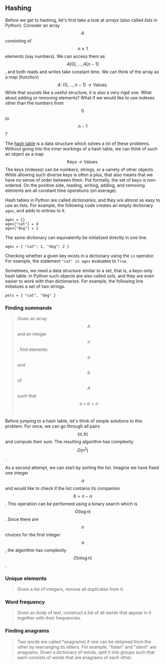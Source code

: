 ## Hashing

Before we get to hashing, let's first take a look at *arrays* (also called *lists* in Python). Consider an array $$A$$ consisting of $$n \geq 1$$ elements (say numbers). We can access them as $$A[0], \dots, A[n-1]$$, and both reads and writes take constant time. We can think of the array as a map (function)
$$
A \colon\; \{ 0, \dots, n-1 \} \longrightarrow \textrm{Values}.
$$
While that sounds like a useful structure, it is also a very rigid one. What about adding or removing elements? What if we would like to use indexes other than the numbers from $$0$$ to $$n-1$$?

The [hash table](http://en.wikipedia.org/wiki/Hash_table) is a data structure which solves a lot of these problems. Without going into the inner workings of a hash table, we can think of such an object as a map
$$
\textrm{Keys} \longrightarrow \textrm{Values}.
$$
The keys (indexes) can be numbers, strings, or a variety of other objects. While allowing such diverse keys is often a plus, that also means that we have no sense of order between them. Put formally, the set of keys is non-ordered. On the positive side, reading, writing, adding, and removing elements are all constant time operations (on average).

Hash tables in Python are called *dictionaries*, and they are almost as easy to use as lists. For example, the following code creates an empty dictionary ```ages```, and adds to entries to it.
```
ages = {}
ages["cat"] = 4
ages["dog"] = 2
```
The same dictionary can equivalently be initialized directly in one line.
```
ages = { "cat": 2, "dog": 2 }
```
Checking whether a given key exists in a dictionary using the ```in``` operator. For example, the statement ```"cat" in ages``` evaluates to ```True```.

Sometimes, we need a data structure similar to a set, that is, a keys-only hash table. In Python such objects are also called *sets*, and they are even easier to work with than dictionaries. For example, the following line initializes a set of two strings.
```
pets = { "cat", "dog" }
```


### Finding summands

> Given an array $$A$$ and an integer $$n$$, find elements $$a$$ and $$b$$ of $$A$$ such that $$a + b = n$$.

Before jumping to a hash table, let's think of simple solutions to this problem. For once, we can go through all pairs $$(a, b)$$ and compute their sum. The resulting algorithm has complexity $$O(n^2)$$.

As a second attempt, we can start by sorting the list. Imagine we have fixed one integer $$a$$ and would like to check if the list contains its companion $$b = n - a$$. This operation can be performed using a binary search which is $$O(\log n)$$. Since there are $$n$$ choices for the first integer $$a$$, the algorithm has complexity $$O(n \log n)$$.




### Unique elements

> Given a list of integers, remove all duplicates from it.


### Word frequency

> Given an body of text, construct a list of all words that appear in it together with their frequencies.


### Finding anagrams

> Two words are called *anagrams( if one can be obtained from the other by rearranging its letters. For example, "listen" and "silent" are anagrams. Given a dictionary of words, split it into groups such that each consists of words that are anagrams of each other.
